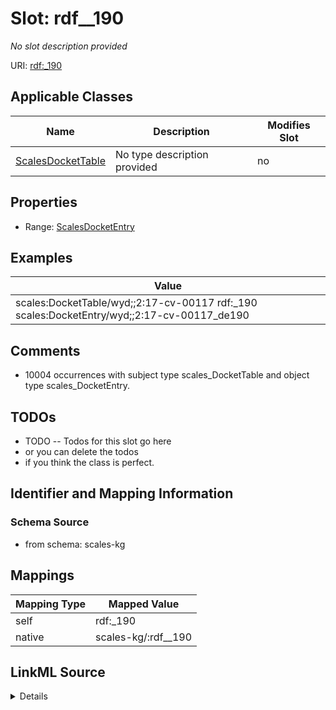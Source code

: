 

# Slot: rdf__190


_No slot description provided_





URI: [rdf:_190](http://www.w3.org/1999/02/22-rdf-syntax-ns#_190)



<!-- no inheritance hierarchy -->





## Applicable Classes

| Name | Description | Modifies Slot |
| --- | --- | --- |
| [ScalesDocketTable](../classes/ScalesDocketTable.md) | No type description provided |  no  |







## Properties

* Range: [ScalesDocketEntry](../classes/ScalesDocketEntry.md)






## Examples

| Value |
| --- |
| scales:DocketTable/wyd;;2:17-cv-00117 rdf:_190 scales:DocketEntry/wyd;;2:17-cv-00117_de190 |

## Comments

* 10004 occurrences with subject type scales_DocketTable and object type scales_DocketEntry.

## TODOs

* TODO -- Todos for this slot go here
* or you can delete the todos
* if you think the class is perfect.

## Identifier and Mapping Information







### Schema Source


* from schema: scales-kg




## Mappings

| Mapping Type | Mapped Value |
| ---  | ---  |
| self | rdf:_190 |
| native | scales-kg/:rdf__190 |




## LinkML Source

<details>
```yaml
name: rdf__190
description: No slot description provided
todos:
- TODO -- Todos for this slot go here
- or you can delete the todos
- if you think the class is perfect.
comments:
- 10004 occurrences with subject type scales_DocketTable and object type scales_DocketEntry.
examples:
- value: scales:DocketTable/wyd;;2:17-cv-00117 rdf:_190 scales:DocketEntry/wyd;;2:17-cv-00117_de190
from_schema: scales-kg
rank: 1000
slot_uri: rdf:_190
alias: rdf__190
domain_of:
- scales_DocketTable
range: scales_DocketEntry

```
</details>